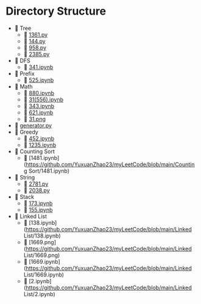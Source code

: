 # Directory Structure

- 📁 Tree
  - 📄 [1361.py](https://github.com/YuxuanZhao23/myLeetCode/blob/main/Tree/1361.py)
  - 📄 [144.py](https://github.com/YuxuanZhao23/myLeetCode/blob/main/Tree/144.py)
  - 📄 [958.py](https://github.com/YuxuanZhao23/myLeetCode/blob/main/Tree/958.py)
  - 📄 [2385.py](https://github.com/YuxuanZhao23/myLeetCode/blob/main/Tree/2385.py)
- 📁 DFS
  - 📄 [341.ipynb](https://github.com/YuxuanZhao23/myLeetCode/blob/main/DFS/341.ipynb)
- 📁 Prefix
  - 📄 [525.ipynb](https://github.com/YuxuanZhao23/myLeetCode/blob/main/Prefix/525.ipynb)
- 📁 Math
  - 📄 [880.ipynb](https://github.com/YuxuanZhao23/myLeetCode/blob/main/Math/880.ipynb)
  - 📄 [31(556).ipynb](https://github.com/YuxuanZhao23/myLeetCode/blob/main/Math/31(556).ipynb)
  - 📄 [343.ipynb](https://github.com/YuxuanZhao23/myLeetCode/blob/main/Math/343.ipynb)
  - 📄 [621.ipynb](https://github.com/YuxuanZhao23/myLeetCode/blob/main/Math/621.ipynb)
  - 📄 [31.png](https://github.com/YuxuanZhao23/myLeetCode/blob/main/Math/31.png)
- 📄 [generator.py](https://github.com/YuxuanZhao23/myLeetCode/blob/main/myLeetCode/generator.py)
- 📁 Greedy
  - 📄 [452.ipynb](https://github.com/YuxuanZhao23/myLeetCode/blob/main/Greedy/452.ipynb)
  - 📄 [1235.ipynb](https://github.com/YuxuanZhao23/myLeetCode/blob/main/Greedy/1235.ipynb)
- 📁 Counting Sort
  - 📄 [1481.ipynb](https://github.com/YuxuanZhao23/myLeetCode/blob/main/Counting Sort/1481.ipynb)
- 📁 String
  - 📄 [2781.py](https://github.com/YuxuanZhao23/myLeetCode/blob/main/String/2781.py)
  - 📄 [2038.py](https://github.com/YuxuanZhao23/myLeetCode/blob/main/String/2038.py)
- 📁 Stack
  - 📄 [173.ipynb](https://github.com/YuxuanZhao23/myLeetCode/blob/main/Stack/173.ipynb)
  - 📄 [155.ipynb](https://github.com/YuxuanZhao23/myLeetCode/blob/main/Stack/155.ipynb)
- 📁 Linked List
  - 📄 [138.ipynb](https://github.com/YuxuanZhao23/myLeetCode/blob/main/Linked List/138.ipynb)
  - 📄 [1669.png](https://github.com/YuxuanZhao23/myLeetCode/blob/main/Linked List/1669.png)
  - 📄 [1669.ipynb](https://github.com/YuxuanZhao23/myLeetCode/blob/main/Linked List/1669.ipynb)
  - 📄 [2.ipynb](https://github.com/YuxuanZhao23/myLeetCode/blob/main/Linked List/2.ipynb)

